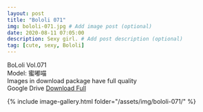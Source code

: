 ```yaml
---
layout: post
title: "Bololi 071"
img: bololi-071.jpg # Add image post (optional)
date: 2020-08-11 07:05:00
description: Sexy girl. # Add post description (optional)
tag: [cute, sexy, Bololi]
---
```

BoLoli Vol.071  
Model: 蜜嘟喵                                         
Images in download package have full quality                    
Google Drive [Download Full](http://gestyy.com/ewHQcT)

{% include image-gallery.html folder="/assets/img/bololi-071/" %}
